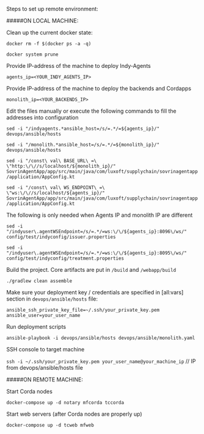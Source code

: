 Steps to set up remote environment:


#####ON LOCAL MACHINE:

Clean up the current docker state:

`docker rm -f $(docker ps -a -q)`

`docker system prune`

Provide IP-address of the machine to deploy Indy-Agents

`agents_ip=<YOUR_INDY_AGENTS_IP>`

Provide IP-address of the machine to deploy the backends and Cordapps

`monolith_ip=<YOUR_BACKENDS_IP>`

Edit the files manually or execute the following commands to fill the addresses into configuration 

`sed -i "/indyagents.*ansible_host=/s/=.*/=${agents_ip}/" devops/ansible/hosts`

`sed -i "/monolith.*ansible_host=/s/=.*/=${monolith_ip}/" devops/ansible/hosts`

`sed -i "/const\ val\ BASE_URL\ =\ \"http:\/\//s/localhost/${monolith_ip}/" SovrinAgentApp/app/src/main/java/com/luxoft/supplychain/sovrinagentapp/application/AppConfig.kt`

`sed -i "/const\ val\ WS_ENDPOINT\ =\ \"ws:\/\//s/localhost/${agents_ip}/" SovrinAgentApp/app/src/main/java/com/luxoft/supplychain/sovrinagentapp/application/AppConfig.kt`

The following is only needed when Agents IP and monolith IP are different

`sed -i "/indyuser\.agentWSEndpoint=/s/=.*/=ws:\/\/${agents_ip}:8096\/ws/" config/test/indyconfig/issuer.properties`

`sed -i "/indyuser\.agentWSEndpoint=/s/=.*/=ws:\/\/${agents_ip}:8095\/ws/" config/test/indyconfig/treatment.properties`

Build the project. Core artifacts are put in `/build` and `/webapp/build`

`./gradlew clean assemble`

Make sure your deployment key / credentials are specified in [all:vars] section in `devops/ansible/hosts` file:

`ansible_ssh_private_key_file=~/.ssh/your_private_key.pem`
`ansible_user=your_user_name` 

Run deployment scripts

`ansible-playbook -i devops/ansible/hosts devops/ansible/monolith.yaml`


SSH console to target machine

`ssh -i ~/.ssh/your_private_key.pem your_user_name@your_machine_ip` // IP from devops/ansible/hosts file



#####ON REMOTE MACHINE:

Start Corda nodes

`docker-compose up -d notary mfcorda tccorda`

Start web servers (after Corda nodes are properly up)

`docker-compose up -d tcweb mfweb`
